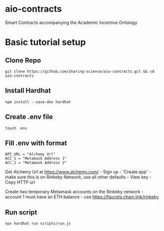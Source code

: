 # aio-contracts
Smart Contracts accompanying the Academic Incentive Ontology

# Basic tutorial setup
## Clone Repo
`git clone https://github.com/sharing-science/aio-contracts.git && cd aio-contracts`

## Install Hardhat
`npm install --save-dev hardhat`

## Create .env file
`touch .env`

## Fill .env with format

```
API_URL = "Alchemy Url"
ACC_1 = "Metamask Address 1"
ACC_2 = "Metamask Address 2"
```

Get Alchemy Url at https://www.alchemy.com/
    - Sign up
    - 'Create app' - make sure this is on Rinkeby Network, use all other defaults
    - View key
    - Copy HTTP url

Create two temporary Metamask accounts on the Rinkeby network
    - account 1 must have an ETH balance - use https://faucets.chain.link/rinkeby


## Run script
`npx hardhat run scripts/run.js`

